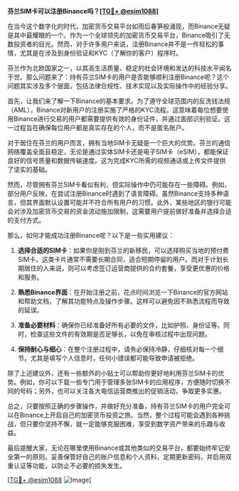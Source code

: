 **芬兰SIM卡可以注册Binance吗？[[TG💪+ @esim1088](https://t.me/s/esim1088)]**

在当今这个数字化的时代，加密货币交易平台如雨后春笋般涌现，而Binance无疑是其中最耀眼的一个。作为一个全球领先的加密货币交易平台，Binance吸引了无数投资者的目光。然而，对于许多用户来说，注册Binance并不是一件轻松的事情，尤其是在涉及到身份验证和KYC（了解你的客户）程序时。

芬兰作为北欧国家之一，以其高生活质量、稳定的社会环境和发达的科技水平闻名于世。那么问题来了：持有芬兰SIM卡的用户是否能够顺利注册Binance呢？这个问题其实涉及多个层面，包括法律合规性、技术实现以及实际操作中的经验分享。

首先，让我们来了解一下Binance的基本要求。为了遵守全球范围内的反洗钱法规（AML），Binance对新用户的注册实施了严格的KYC流程。这意味着每位想要使用Binance进行交易的用户都需要提供有效的身份证件，并通过面部识别验证。这一过程旨在确保每位用户都是真实存在的个人，而不是匿名账户。

对于居住在芬兰的用户而言，拥有当地SIM卡无疑是一个巨大的优势。芬兰的通信网络覆盖全面且稳定，无论是通过实体SIM卡还是电子SIM卡（eSIM），都能保证良好的信号质量和数据传输速度。这为完成KYC所需的视频通话或上传文件提供了坚实的基础。

然而，尽管拥有芬兰SIM卡看似有利，但实际操作中仍可能存在一些障碍。例如，部分用户反映，在尝试注册Binance时遇到了语言障碍。虽然Binance支持多种语言，但其界面默认设置可能并不符合所有用户的习惯。此外，某些地区的银行可能会对涉及加密货币交易的资金流动施加限制，这需要用户提前做好准备并选择合适的支付方式。

那么，如何才能成功注册Binance呢？以下是一些实用建议：

1. **选择合适的SIM卡**：如果你是刚到芬兰的新移民，可以选择购买当地的预付费SIM卡。这类卡片通常不需要长期合同，适合短期停留的用户。而对于计划长期居住的人来说，则可以考虑签订运营商提供的合约套餐，享受更优惠的价格和服务。

2. **熟悉Binance界面**：在开始注册之前，花点时间浏览一下Binance的官方网站和帮助文档，了解其功能特点及操作步骤。这样可以避免因不熟悉流程而导致的延误。

3. **准备必要材料**：确保你已经准备好所有必要的文件，比如护照、身份证等。同时，检查这些文件的有效期是否足够长，以免在审核过程中出现问题。

4. **保持耐心与细心**：在整个注册过程中，请务必保持冷静，仔细核对每一个细节。尤其是填写个人信息时，任何小错误都可能导致申请被拒绝。

除了上述建议外，还有一些额外的小贴士可以帮助你更好地利用芬兰SIM卡的优势。例如，你可以下载一些专门用于管理多张SIM卡的应用程序，方便随时切换不同的号码；另外，也可以关注各大电信运营商推出的促销活动，争取更多实惠。

总之，只要按照正确的步骤操作，并做好充分准备，持有芬兰SIM卡的用户完全可以在Binance上开启自己的加密货币投资之旅。当然，整个过程可能会遇到各种挑战，但只要你坚持不懈，就一定能够克服困难，享受到数字资产带来的乐趣与收益。

最后提醒大家，无论在哪里使用Binance或其他类似的交易平台，都要始终牢记安全第一的原则。妥善保管好自己的账户信息和个人资料，定期更新密码，并启用双重认证等功能，以防止不必要的损失发生。

[[TG💪+ @esim1088](https://t.me/s/esim1088) ![Image](https://i.postimg.cc/4NQfJmqS/Snipaste-2025-05-13-00-14-12.png)]